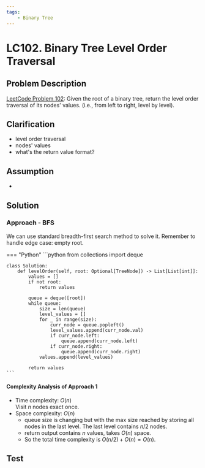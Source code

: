 ```yaml
---
tags:
    - Binary Tree
---
```


# LC102. Binary Tree Level Order Traversal

## Problem Description

[LeetCode Problem 102](https://leetcode.com/problems/binary-tree-level-order-traversal/):
Given the root of a binary tree, return the level order traversal of its nodes' values.
(i.e., from left to right, level by level).

## Clarification

- level order traversal
- nodes' values
- what's the return value format?

## Assumption

-

## Solution

### Approach - BFS

We can use standard breadth-first search method to solve it. Remember to handle edge
case: empty root.

=== "Python"
    ```python
    from collections import deque


    class Solution:
        def levelOrder(self, root: Optional[TreeNode]) -> List[List[int]]:
            values = []
            if not root:
                return values

            queue = deque([root])
            while queue:
                size = len(queue)
                level_values = []
                for _ in range(size):
                    curr_node = queue.popleft()
                    level_values.append(curr_node.val)
                    if curr_node.left:
                        queue.append(curr_node.left)
                    if curr_node.right:
                        queue.append(curr_node.right)
                values.append(level_values)

            return values
    ```

#### Complexity Analysis of Approach 1

- Time complexity: $O(n)$  
    Visit $n$ nodes exact once.
- Space complexity: $O(n)$  
    - queue size is changing but with the max size reached by storing all nodes
    in the last level. The last level contains $n / 2$ nodes.
    - return output contains $n$ values, takes $O(n)$ space.
    - So the total time complexity is $O(n / 2) + O(n) = O(n)$.

## Test
